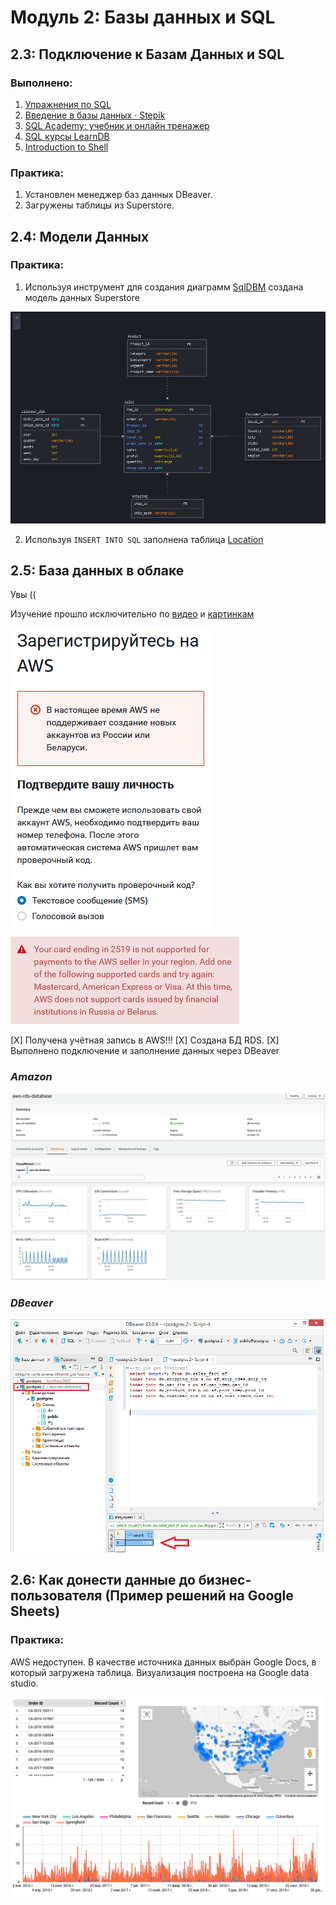 # Модуль 2: Базы данных и SQL
## 2.3: Подключение к Базам Данных и SQL

### Выполнено:

1. [Упражнения по SQL](https://sql-ex.ru/)
2. [Введение в базы данных · Stepik](https://stepik.org/course/551)
3. [SQL Academy: учебник и онлайн тренажер](https://sql-academy.org/ru)
4. [SQL курсы LearnDB](https://learndb.ru/)
5. [Introduction to Shell](https://app.datacamp.com/learn)

### Практика:
1. Установлен менеджер баз данных DBeaver.
2. Загружены таблицы из Superstore.

## 2.4: Модели Данных

### Практика:
1. Используя инструмент для создания диаграмм [SqlDBM](https://sqldbm.com/Home/) создана модель данных Superstore

![cover](https://github.com/vs-gorgan/datalearn/blob/main/de01/module02/SqlDBM.png)

2. Используя `INSERT INTO SQL` заполнена таблица [Location](https://github.com/vs-gorgan/datalearn/blob/main/de01/module02/_Custumer_location__202205192247.sql)

## 2.5: База данных в облаке

Увы ((

Изучение прошло исключительно по [видео](https://www.youtube.com/watch?v=UzILBlOAQ9s&list=PLkcP_moW_BpOQUmtgSaw3XswlpeO5RYgA&index=5) и [картинкам](https://github.com/Data-Learn/data-engineering/blob/master/how-to/how_to_amazon_rds.md)

![cover](https://github.com/vs-gorgan/datalearn/blob/main/de01/module02/AWS%20error.png) ![cover](https://github.com/vs-gorgan/datalearn/blob/main/de01/module02/AWS_error_pay.png)

[X] Получена учётная запись в AWS!!!
[X] Создана БД RDS.
[X] Выполнено подключение и заполнение данных через DBeaver

### _Amazon_
![cover](https://github.com/vs-gorgan/datalearn/blob/main/de01/module02/aws-rds-database.png)

### _DBeaver_
![cover](https://github.com/vs-gorgan/datalearn/blob/main/de01/module02/DBeaver.png)

## 2.6: Как донести данные до бизнес-пользователя (Пример решений на Google Sheets)

### Практика:

AWS недоступен. В качестве источника данных выбран Google Docs, в который загружена таблица.
Визуализация построена на Google data studio.

![cover](https://github.com/vs-gorgan/datalearn/blob/main/de01/module02/datastudio.png)
